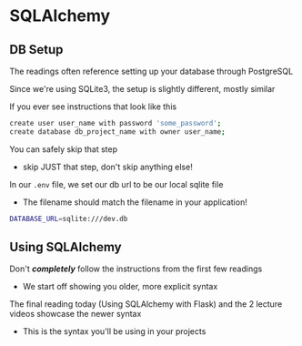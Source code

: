 # SQLAlchemy

## DB Setup

The readings often reference setting up your database through PostgreSQL

Since we're using SQLite3, the setup is slightly different, mostly similar

If you ever see instructions that look like this

```zsh
create user user_name with password 'some_password';
create database db_project_name with owner user_name;
```

You can safely skip that step

-   skip JUST that step, don't skip anything else!

In our `.env` file, we set our db url to be our local sqlite file

-   The filename should match the filename in your application!

```zsh
DATABASE_URL=sqlite:///dev.db
```

## Using SQLAlchemy

Don't **_completely_** follow the instructions from the first few readings

-   We start off showing you older, more explicit syntax

The final reading today (Using SQLAlchemy with Flask) and the 2 lecture videos showcase the newer syntax

-   This is the syntax you'll be using in your projects
